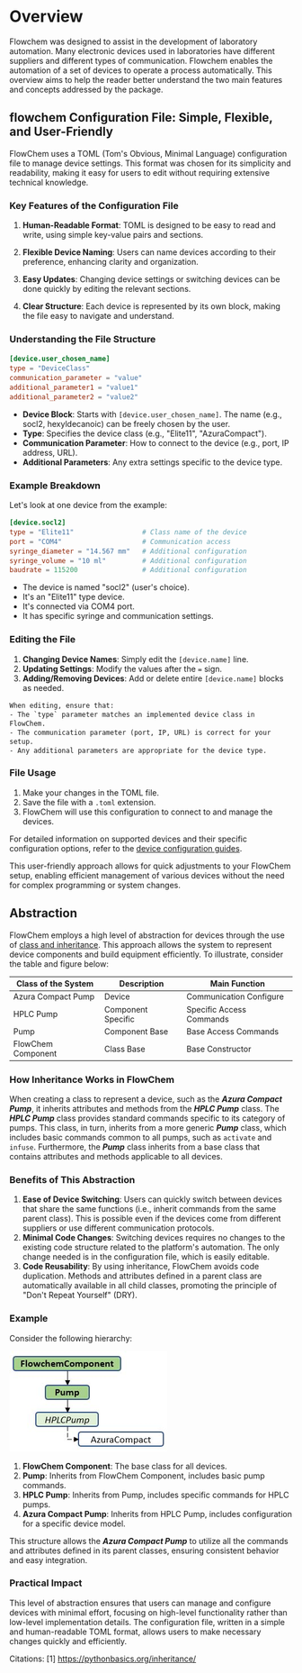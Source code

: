 # Overview

Flowchem was designed to assist in the development of laboratory automation. Many electronic devices used in 
laboratories have different suppliers and different types of communication. Flowchem enables the automation of a 
set of devices to operate a process automatically. This overview aims to help the reader better understand the two 
main features and concepts addressed by the package.

## flowchem Configuration File: Simple, Flexible, and User-Friendly

FlowChem uses a TOML (Tom's Obvious, Minimal Language) configuration file to manage device settings. This format was 
chosen for its simplicity and readability, making it easy for users to edit without requiring extensive technical 
knowledge.

### Key Features of the Configuration File

1. **Human-Readable Format**: TOML is designed to be easy to read and write, using simple key-value pairs and sections.

2. **Flexible Device Naming**: Users can name devices according to their preference, enhancing clarity and organization.

3. **Easy Updates**: Changing device settings or switching devices can be done quickly by editing the relevant sections.

4. **Clear Structure**: Each device is represented by its own block, making the file easy to navigate and understand.

### Understanding the File Structure

```toml
[device.user_chosen_name]
type = "DeviceClass"
communication_parameter = "value"
additional_parameter1 = "value1"
additional_parameter2 = "value2"
```

- **Device Block**: Starts with `[device.user_chosen_name]`. The name (e.g., socl2, hexyldecanoic) can be freely chosen by the user.
- **Type**: Specifies the device class (e.g., "Elite11", "AzuraCompact").
- **Communication Parameter**: How to connect to the device (e.g., port, IP address, URL).
- **Additional Parameters**: Any extra settings specific to the device type.

### Example Breakdown

Let's look at one device from the example:

```toml
[device.socl2]
type = "Elite11"                 # Class name of the device
port = "COM4"                    # Communication access
syringe_diameter = "14.567 mm"   # Additional configuration
syringe_volume = "10 ml"         # Additional configuration
baudrate = 115200                # Additional configuration
```

- The device is named "socl2" (user's choice).
- It's an "Elite11" type device.
- It's connected via COM4 port.
- It has specific syringe and communication settings.

### Editing the File

1. **Changing Device Names**: Simply edit the `[device.name]` line.
2. **Updating Settings**: Modify the values after the `=` sign.
3. **Adding/Removing Devices**: Add or delete entire `[device.name]` blocks as needed.

```{warning}
When editing, ensure that:
- The `type` parameter matches an implemented device class in FlowChem.
- The communication parameter (port, IP, URL) is correct for your setup.
- Any additional parameters are appropriate for the device type.
```

### File Usage

1. Make your changes in the TOML file.
2. Save the file with a `.toml` extension.
3. FlowChem will use this configuration to connect to and manage the devices.

For detailed information on supported devices and their specific configuration options, refer to the 
[device configuration guides](../reference/devices/supported_devices.md).

This user-friendly approach allows for quick adjustments to your FlowChem setup, enabling efficient management of 
various devices without the need for complex programming or system changes.

## Abstraction

FlowChem employs a high level of abstraction for devices through the use of 
[class and inheritance](https://pythonbasics.org/inheritance/). This approach allows the system to represent device 
components and build equipment efficiently. To illustrate, consider the table and figure below:

| Class of the System   | Description        | Main Function            |
|-----------------------|--------------------|--------------------------|
| Azura Compact Pump    | Device             | Communication Configure  |
| HPLC Pump             | Component Specific | Specific Access Commands |
| Pump                  | Component Base     | Base Access Commands     |
| FlowChem Component    | Class Base         | Base Constructor         |

### How Inheritance Works in FlowChem

When creating a class to represent a device, such as the ***Azura Compact Pump***, it inherits attributes and methods 
from the ***HPLC Pump*** class. The ***HPLC Pump*** class provides standard commands specific to its category of pumps.
This class, in turn, inherits from a more generic ***Pump*** class, which includes basic commands common to all pumps,
such as `activate` and `infuse`. Furthermore, the ***Pump*** class inherits from a base class that contains attributes
and methods applicable to all devices.

### Benefits of This Abstraction

1. **Ease of Device Switching**: Users can quickly switch between devices that share the same functions (i.e., inherit 
commands from the same parent class). This is possible even if the devices come from different suppliers or use different communication protocols.
2. **Minimal Code Changes**: Switching devices requires no changes to the existing code structure related to the 
platform's automation. The only change needed is in the configuration file, which is easily editable.
3. **Code Reusability**: By using inheritance, FlowChem avoids code duplication. Methods and attributes defined in a 
parent class are automatically available in all child classes, promoting the principle of "Don't Repeat Yourself" (DRY).

### Example

Consider the following hierarchy:

![](inherit.JPG) 

1. **FlowChem Component**: The base class for all devices.
2. **Pump**: Inherits from FlowChem Component, includes basic pump commands.
3. **HPLC Pump**: Inherits from Pump, includes specific commands for HPLC pumps.
4. **Azura Compact Pump**: Inherits from HPLC Pump, includes configuration for a specific device model.

This structure allows the ***Azura Compact Pump*** to utilize all the commands and attributes defined in its 
parent classes, ensuring consistent behavior and easy integration.

### Practical Impact

This level of abstraction ensures that users can manage and configure devices with minimal effort, focusing on 
high-level functionality rather than low-level implementation details. The configuration file, written in a simple 
and human-readable TOML format, allows users to make necessary changes quickly and efficiently.

Citations:
[1] https://pythonbasics.org/inheritance/